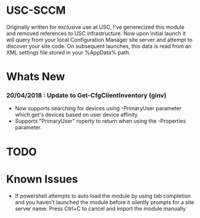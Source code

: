 # USC-SCCM
Originally written for exclusive use at USC, I've generecized this module and removed references to USC infrastructure.
Now upon initial launch it will query from your local Configuration Manager site server and attempt to discover your site code.
On subsequent launches, this data is read from an XML settings file stored in your %AppData% path.

Whats New
=========

### 20/04/2018 : Update to Get-CfgClientInventory (ginv)
* Now supports searching for devices using -PrimaryUser parameter which get's devices based on user device affinity.
* Supports "PrimaryUser" roperty to return when using the -Properties parameter.

TODO
====

Known Issues
============

* If powershell attempts to auto load the module by using tab completion and you haven't launched the module before it silently prompts for a site server name. Press Ctrl+C to cancel and import the module manually